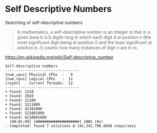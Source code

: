 # Self Descriptive Numbers
Searching of self-descriptive numbers

> In mathematics, a self-descriptive number is an integer m that in a given base b is b digits long in which each digit d at position n (the most significant digit being at position 0 and the least significant at position b−1) counts how many instances of digit n are in m.

https://en.wikipedia.org/wiki/Self-descriptive_number

```text
Self-descriptive numbers
----------------------------------
[num_cpus] Physical CPUs  :   6
[num_cpus] Logical CPUs   :  12
[rayon]    Current Threads:  12
----------------------------------
+ Found: 1210
+ Found: 2020
+ Found: 21200
+ Found: 3211000
+ Found: 42101000
+ Found: 521001000
+ Found: 6210001000
  [00:01:09] [####################] 100% (0s)
- Completed: found 7 solutions @ 143,342,790.8948 steps/secs
```
